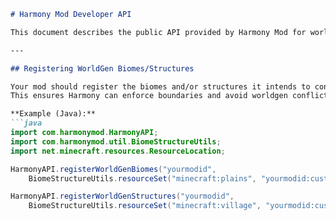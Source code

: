 ````markdown
# Harmony Mod Developer API

This document describes the public API provided by Harmony Mod for worldgen coordination and mod compatibility.

---

## Registering WorldGen Biomes/Structures

Your mod should register the biomes and/or structures it intends to control during initialization.  
This ensures Harmony can enforce boundaries and avoid worldgen conflicts.

**Example (Java):**
```java
import com.harmonymod.HarmonyAPI;
import com.harmonymod.util.BiomeStructureUtils;
import net.minecraft.resources.ResourceLocation;

HarmonyAPI.registerWorldGenBiomes("yourmodid",
    BiomeStructureUtils.resourceSet("minecraft:plains", "yourmodid:custom_biome"));

HarmonyAPI.registerWorldGenStructures("yourmodid",
    BiomeStructureUtils.resourceSet("minecraft:village", "yourmodid:custom_structure"));
